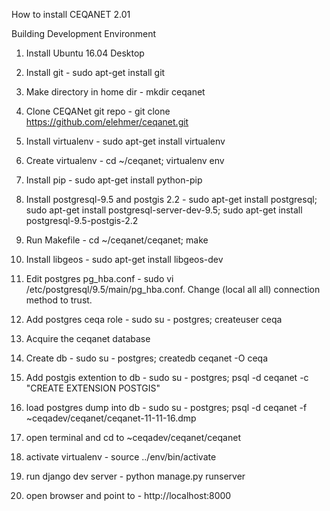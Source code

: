 How to install CEQANET 2.01

Building Development Environment

1) Install Ubuntu 16.04 Desktop

2) Install git - sudo apt-get install git

3) Make directory in home dir - mkdir ceqanet

4) Clone CEQANet git repo - git clone https://github.com/elehmer/ceqanet.git

5) Install virtualenv - sudo apt-get install virtualenv

6) Create virtualenv - cd ~/ceqanet; virtualenv env

7) Install pip - sudo apt-get install python-pip

8) Install postgresql-9.5 and postgis 2.2 - sudo apt-get install postgresql; sudo apt-get install postgresql-server-dev-9.5; sudo apt-get install postgresql-9.5-postgis-2.2

9) Run Makefile - cd ~/ceqanet/ceqanet; make

10) Install libgeos - sudo apt-get install libgeos-dev

11) Edit postgres pg_hba.conf - sudo vi /etc/postgresql/9.5/main/pg_hba.conf. Change (local all all) connection method to trust.

12) Add postgres ceqa role - sudo su - postgres; createuser ceqa

13) Acquire the ceqanet database

14) Create db - sudo su - postgres; createdb ceqanet -O ceqa

15) Add postgis extention to db - sudo su - postgres; psql -d ceqanet -c "CREATE EXTENSION POSTGIS"

16) load postgres dump into db - sudo su - postgres; psql -d ceqanet -f ~ceqadev/ceqanet/ceqanet-11-11-16.dmp

17) open terminal and cd to ~ceqadev/ceqanet/ceqanet

18) activate virtualenv - source ../env/bin/activate

19) run django dev server - python manage.py runserver

20) open browser and point to - http://localhost:8000
